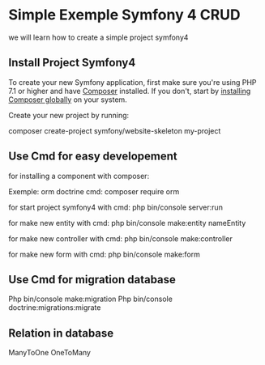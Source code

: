 Simple Exemple Symfony 4 CRUD
===

we will learn how to create a simple project symfony4

Install Project Symfony4
---

To create your new Symfony application, first make sure you're using PHP 7.1 or higher and have [Composer](https://getcomposer.org/) installed. If you don't, start by [installing Composer globally](https://symfony.com/doc/current/setup/composer.html) on your system.


Create your new project by running:

composer create-project symfony/website-skeleton my-project


Use Cmd for easy developement
---


for installing a component with composer:

Exemple: orm doctrine 
cmd: composer require orm

<p>for start project symfony4 with cmd: php bin/console server:run</p>
<p>for make new entity with cmd: php bin/console make:entity nameEntity</p>
<p>for make new controller with cmd: php bin/console make:controller</p>
<p>for make new form with cmd: php bin/console make:form</p>


Use Cmd for migration database
---
Php bin/console make:migration
Php bin/console doctrine:migrations:migrate  



Relation in database
---
ManyToOne
OneToMany
